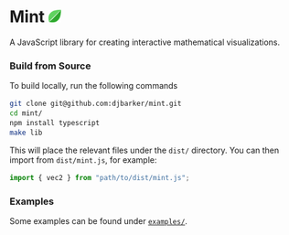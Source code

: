 # Mint <img width="22pt" src="./logo/logo_128x128.png"></img>

A JavaScript library for creating interactive mathematical visualizations.

### Build from Source

To build locally, run the following commands

```bash
git clone git@github.com:djbarker/mint.git
cd mint/
npm install typescript
make lib
```

This will place the relevant files under the `dist/` directory.
You can then import from `dist/mint.js`, for example:

```javascript
import { vec2 } from "path/to/dist/mint.js";
```

### Examples

Some examples can be found under [`examples/`](examples/).